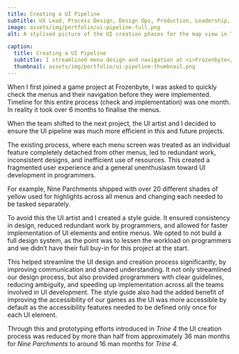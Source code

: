 ```yaml
---
title: Creating a UI Pipeline
subtitle: UX Lead, Process Design, Design Ops, Production, Leadership, Facilitation, Communication
image: assets/img/portfolio/ui-pipeline-full.png
alt: A stylised picture of the UI creation phases for the map view in Trine 4

caption:
  title: Creating a UI Pipeline
  subtitle: I streamlined menu design and navigation at <i>Frozenbyte</i> over two game projects. I co-created a style guide that improved team communication and accessibility, ultimately reducing UI development time by over 50% in future projects, including <i>Trine 4</i>.
  thumbnail: assets/img/portfolio/ui-pipeline-thumbnail.png
---
```

When I first joined a game project at Frozenbyte, I was asked to quickly check the menus and their navigation before they were implemented. Timeline for this entire process (check and implementation) was one month. In reality it took over 6 months to finalise the menus.

When the team shifted to the next project, the UI artist and I decided to ensure the UI pipeline was much more efficient in this and future projects.

The existing process, where each menu screen was treated as an individual feature completely detached from other menus, led to redundant work, inconsistent designs, and inefficient use of resources. This created a fragmented user experience and a general unenthusiasm toward UI development in programmers.

For example, Nine Parchments shipped with over 20 different shades of yellow used for highlights across all menus and changing each needed to be tasked separately.

To avoid this the UI artist and I created a style guide. It ensured consistency in design, reduced redundant work by programmers, and allowed for faster implementation of UI elements and entire menus. We opted to not build a full design system, as the point was to lessen the workload on programmers and we didn’t have their full buy-in for this project at the start.

This helped streamline the UI design and creation process significantly, by improving communication and shared understanding. It not only streamlined our design process, but also provided programmers with clear guidelines, reducing ambiguity, and speeding up implementation across all the teams involved in UI development. The style guide also had the added benefit of improving the accessibility of our games as the UI was more accessible by default as the accessibility features needed to be defined only once for each UI element.

Through this and prototyping efforts introduced in <i>Trine 4</i> the UI creation process was reduced by more than half from approximately 36 man months for <i>Nine Parchments</i> to around 16 man months for <i>Trine 4</i>.
